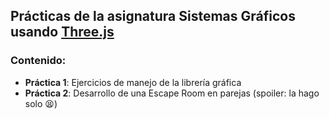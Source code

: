 ## Prácticas de la asignatura Sistemas Gráficos usando [Three.js](https://threejs.org)

### Contenido:

* **Práctica 1**: Ejercicios de manejo de la librería gráfica
* **Práctica 2**: Desarrollo de una Escape Room en parejas (spoiler: la hago solo 😫)